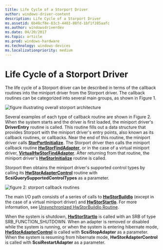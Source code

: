 ```yaml
---
title: Life Cycle of a Storport Driver
author: windows-driver-content
description: Life Cycle of a Storport Driver
ms.assetid: 6b48cf8e-83c3-4403-88fd-1bf1f285aafc
ms.author: windowsdriverdev
ms.date: 04/20/2017
ms.topic: article
ms.prod: windows-hardware
ms.technology: windows-devices
ms.localizationpriority: medium
---
```


# Life Cycle of a Storport Driver


The life cycle of a Storport driver can be described in terms of the callback routines into the miniport driver from the Storport driver. The callback routines can be categorized into several main groups, as shown in Figure 1.

![figure illustrating overall storport architecture](images/storport-1.png)

Several examples of each type of callback routine are shown in Figure 2. When the system starts and the driver is first loaded, the miniport driver's **DriverEntry** routine is called. This routine fills out a data structure that provides Storport with the miniport driver's entry points, also known as its callback routines, or callbacks. Near the end of this routine, the miniport driver calls [**StorPortInitialize**](https://msdn.microsoft.com/library/windows/hardware/ff567108). The Storport driver then calls the miniport callback routine [**HwStorFindAdapter**](https://msdn.microsoft.com/library/windows/hardware/ff557390), or in the case of a virtual miniport driver, [**VirtualHwStorFindAdapter**](https://msdn.microsoft.com/library/windows/hardware/ff568008). After returning from that routine, the miniport driver's [**HwStorInitialize**](https://msdn.microsoft.com/library/windows/hardware/ff557396) routine is called.

Storport then obtains the miniport driver's supported control types by calling its [**HwStorAdapterControl**](https://msdn.microsoft.com/library/windows/hardware/ff557365) routine with **ScsiQuerySupportedControlTypes** as a parameter.

![figure 2: storport callback routines](images/storport-2.png)

The main I/O path consists of a series of calls to [**HwStorBuildIo**](https://msdn.microsoft.com/library/windows/hardware/ff557369) (except in the case of a virtual miniport driver) and [**HwStorStartIo**](https://msdn.microsoft.com/library/windows/hardware/ff557423). For more information, see [Unsynchronized HwStorBuildIo Routine](unsynchronized-hwstorbuildio-routine.md).

When the system is shutdown, [**HwStorStartIo**](https://msdn.microsoft.com/library/windows/hardware/ff557423) is called with an SRB of type SRB\_FUNCTION\_SHUTDOWN. When an adapter is removed or disabled while the system is running, or when the system is entering hibernate mode, [**HwStorAdapterControl**](https://msdn.microsoft.com/library/windows/hardware/ff557365) is called with **ScsiStopAdapter** as a parameter. When the system is resuming from hibernate mode, **HwStorAdapterControl** is called with **ScsiRestartAdapter** as a parameter.

 

 




